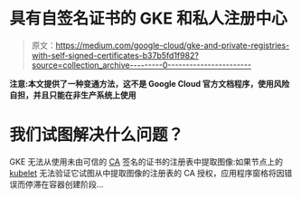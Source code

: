 # 具有自签名证书的 GKE 和私人注册中心

> 原文：<https://medium.com/google-cloud/gke-and-private-registries-with-self-signed-certificates-b37b5fd1f982?source=collection_archive---------0----------------------->

**注意:本文提供了一种变通方法，这不是 Google Cloud 官方文档程序，使用风险自担，并且只能在非生产系统上使用**

# **我们试图解决什么问题？**

GKE 无法从使用未由可信的 [CA](https://en.wikipedia.org/wiki/Certificate_authority) 签名的证书的注册表中提取图像:如果节点上的 [kubelet](https://kubernetes.io/docs/reference/command-line-tools-reference/kubelet/) 无法验证它试图从中提取图像的注册表的 CA 授权，应用程序窗格将因错误而停滞在容器创建阶段…
